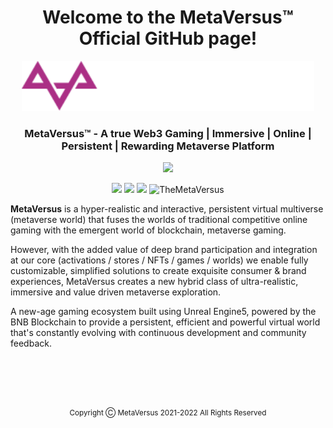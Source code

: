 <h1 align="center">Welcome to the MetaVersus™ Official GitHub page!</h1>
<p align="center">
    <img src="https://raw.githubusercontent.com/TheMetaVersus/.github/main/profile/logo.svg" height="80">
</p>
 
<h3 align="center">MetaVersus™ - A true Web3 Gaming | Immersive | Online | Persistent | Rewarding Metaverse Platform</h3>

<p align="center">
    <img src="https://readme-typing-svg.herokuapp.com?lines=A+true+Gaming+Metaverse+Platform;A+true+Immersive+Metaverse+Platform;A+true+Online+Metaverse+Platform;A+true+Persistent+Metaverse+Platform;A+true+Rewarding+Metaverse+Platform;&vCenter=true&center=true&width=400&height=30&duration=4000&pause=1000&size=18">
</p>

<p align="center">
    <a href="https://twitter.com/MetaVersusWorld" target="blank"><img src="https://img.shields.io/badge/Twitter-%231DA1F2.svg?style=for-the-badge&logo=Twitter&logoColor=white"/></a>
    <a href="https://t.me/MetaVersusWorld" target="blank"><img src="https://img.shields.io/badge/Telegram-2CA5E0?style=for-the-badge&logo=telegram&logoColor=white"/></a>
    <a href="https://www.linkedin.com/company/metaversus" target="blank"><img src="https://img.shields.io/badge/linkedin-%230077B5.svg?style=for-the-badge&logo=linkedin&logoColor=white"/></a>
    <img src="https://komarev.com/ghpvc/?username=TheMetaVersus&label=Visitors&color=0e75b6&style=for-the-badge" alt="TheMetaVersus" />
<br>

<p align="left"><b>MetaVersus</b> is a hyper-realistic and interactive, persistent virtual multiverse (metaverse world) that fuses the worlds of traditional competitive online gaming with the emergent world of blockchain, metaverse gaming. 

However, with the added value of deep brand participation and integration at our core (activations / stores / NFTs / games / worlds) we enable fully customizable, simplified solutions to create exquisite consumer & brand experiences, MetaVersus creates a new hybrid class of ultra-realistic, immersive and value driven metaverse exploration.

A new-age gaming ecosystem built using Unreal Engine5, powered by the BNB Blockchain to provide a persistent, efficient and powerful virtual world that's constantly evolving with continuous development and community feedback.</p>

<br>
<br>
<br>
<br>
<p align="center"><sup>Copyright Ⓒ MetaVersus 2021-2022  All Rights Reserved</sup></p>
